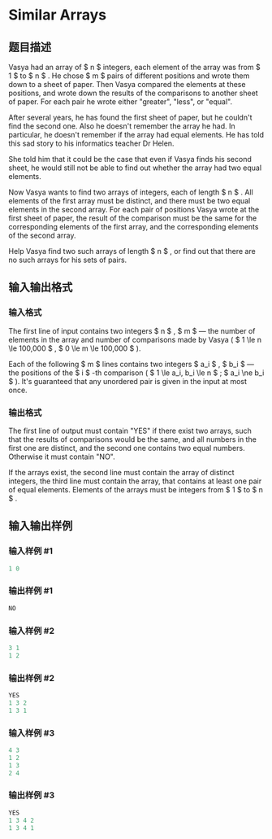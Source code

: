 # Similar Arrays

## 题目描述

Vasya had an array of $ n $ integers, each element of the array was from $ 1 $ to $ n $ . He chose $ m $ pairs of different positions and wrote them down to a sheet of paper. Then Vasya compared the elements at these positions, and wrote down the results of the comparisons to another sheet of paper. For each pair he wrote either "greater", "less", or "equal".

After several years, he has found the first sheet of paper, but he couldn't find the second one. Also he doesn't remember the array he had. In particular, he doesn't remember if the array had equal elements. He has told this sad story to his informatics teacher Dr Helen.

She told him that it could be the case that even if Vasya finds his second sheet, he would still not be able to find out whether the array had two equal elements.

Now Vasya wants to find two arrays of integers, each of length $ n $ . All elements of the first array must be distinct, and there must be two equal elements in the second array. For each pair of positions Vasya wrote at the first sheet of paper, the result of the comparison must be the same for the corresponding elements of the first array, and the corresponding elements of the second array.

Help Vasya find two such arrays of length $ n $ , or find out that there are no such arrays for his sets of pairs.

## 输入输出格式

### 输入格式

The first line of input contains two integers $ n $ , $ m $ — the number of elements in the array and number of comparisons made by Vasya ( $ 1 \le n \le 100\,000 $ , $ 0 \le m \le 100\,000 $ ).

Each of the following $ m $ lines contains two integers $ a_i $ , $ b_i $ — the positions of the $ i $ -th comparison ( $ 1 \le a_i, b_i \le n $ ; $ a_i \ne b_i $ ). It's guaranteed that any unordered pair is given in the input at most once.

### 输出格式

The first line of output must contain "YES" if there exist two arrays, such that the results of comparisons would be the same, and all numbers in the first one are distinct, and the second one contains two equal numbers. Otherwise it must contain "NO".

If the arrays exist, the second line must contain the array of distinct integers, the third line must contain the array, that contains at least one pair of equal elements. Elements of the arrays must be integers from $ 1 $ to $ n $ .

## 输入输出样例

### 输入样例 #1

```cpp
1 0

```
### 输出样例 #1

```cpp
NO

```
### 输入样例 #2

```cpp
3 1
1 2

```
### 输出样例 #2

```cpp
YES
1 3 2 
1 3 1 

```
### 输入样例 #3

```cpp
4 3
1 2
1 3
2 4

```
### 输出样例 #3

```cpp
YES
1 3 4 2 
1 3 4 1 

```

